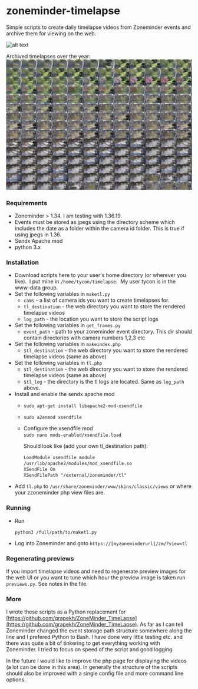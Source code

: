 # zoneminder-timelapse
 
Simple scripts to create daily timelapse videos from Zoneminder events and archive them for viewing on the web.

![alt text](./media/demo.gif)

Archived timelapses over the year:<br>
![alt text](./media/demo.png)

### Requirements

- Zoneminder > 1.34.  I am testing with 1.36.19. 
- Events must be stored as jpegs using the directory scheme which includes the date as a folder within the camera id folder.  This is true if using jpegs in 1.36.
- Sendx Apache mod
- python 3.x


### Installation
- Download scripts here to your user's home directory (or wherever you like).  I put mine in `/home/tycon/timelapse`.  My user tycon is in the www-data group.
- Set the following variables in `maketl.py`
  - `cams` - a list of camera ids you want to create timelapses for.
  - `tl_destination` - the web directory you want to store the rendered timelapse videos
  -  `log_path` - the location you want to store the script logs
- Set the following variables in `get_frames.py`
   - `event_path` - path to your zoneminder event directory. This dir should contain directories with camera numbers 1,2,3 etc
- Set the following variables in `makeindex.php`
  -  `$tl_destination` - the web directory you want to store the rendered timelapse videos (same as above)
- Set the following variables in `tl.php`
  -  `$tl_destination` - the web directory you want to store the rendered timelapse videos (same as above) 
  -  `$tl_log` - the directory is the tl logs are located.  Same as `log_path` above. 
- Install and enable the sendx apache mod
  - `sudo apt-get install libapache2-mod-xsendfile`
  - `sudo a2enmod xsendfile`
  - Configure the xsendfile mod 
     <br>```sudo nano mods-enabled/xsendfile.load``` 
            
    Should look like (add your own tl_destination path):     
     ```
     LoadModule xsendfile_module /usr/lib/apache2/modules/mod_xsendfile.so
     XSendFile On
     XSendFilePath "/external/zoneminder/tl"
    ```
- Add `tl.php` to `/usr/share/zoneminder/www/skins/classic/views` or where your zzoneminder php view files are.

### Running
- Run 
  ```
  python3 /full/path/to/maketl.py
  ```
- Log into Zoneminder and goto `https://[myzoneminderurl]/zm/?view=tl`

### Regenerating previews
If you import timelapse videos and need to regenerate preview images for the web UI or you want to tune which hour the preview image is taken run `previews.py`.  See notes in the file.

### More
I wrote these scripts as a Python replacement for [https://github.com/grapekh/ZoneMinder_TimeLapse](https://github.com/grapekh/ZoneMinder_TimeLapse).  As far as I can tell Zoneminder changed the event storage path structure somewhere along the line and I prefered Python to Bash.  I have done very little testing etc. and there was quite a bit of tinkering to get everything working with Zoneminder.  I tried to focus on speed of the script and good logging.

In the future I would like to improve the php page for displaying the videos (a lot can be done in this area).  In generally the structure of the scripts should also be improved with a single config file and more command line options. 